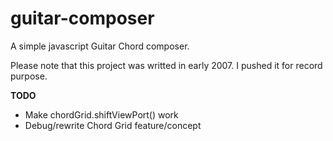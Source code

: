 guitar-composer
===============

A simple javascript Guitar Chord composer.

Please note that this project was writted in early 2007. I pushed it for record purpose.


**TODO**
- Make chordGrid.shiftViewPort() work
- Debug/rewrite Chord Grid feature/concept
